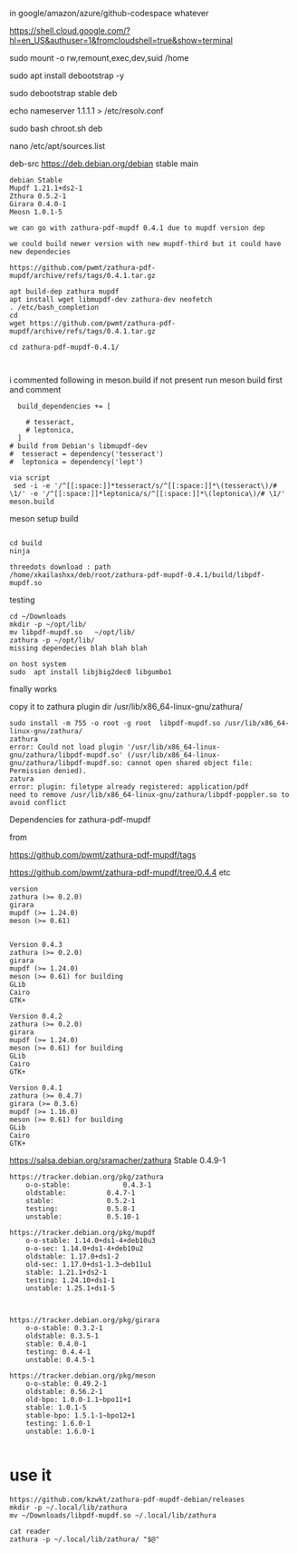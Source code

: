 in google/amazon/azure/github-codespace whatever  

https://shell.cloud.google.com/?hl=en_US&authuser=1&fromcloudshell=true&show=terminal

sudo mount -o rw,remount,exec,dev,suid  /home   

sudo apt install debootstrap -y

sudo debootstrap stable deb   

echo nameserver 1.1.1.1  > /etc/resolv.conf

sudo bash chroot.sh deb

nano /etc/apt/sources.list 

deb-src https://deb.debian.org/debian stable main




```
debian Stable 
Mupdf 1.21.1+ds2-1 	
Zthura 0.5.2-1 
Girara 0.4.0-1 
Meosn 1.0.1-5

we can go with zathura-pdf-mupdf 0.4.1 due to mupdf version dep

we could build newer version with new mupdf-third but it could have new dependecies 

https://github.com/pwmt/zathura-pdf-mupdf/archive/refs/tags/0.4.1.tar.gz

apt build-dep zathura mupdf
apt install wget libmupdf-dev zathura-dev neofetch
. /etc/bash_completion
cd
wget https://github.com/pwmt/zathura-pdf-mupdf/archive/refs/tags/0.4.1.tar.gz

cd zathura-pdf-mupdf-0.4.1/



```

i commented following in meson.build
if not present run meson build first and comment
```
  build_dependencies += [
 
    # tesseract,
    # leptonica,
  ]
# build from Debian's libmupdf-dev
#  tesseract = dependency('tesseract')
#  leptonica = dependency('lept')

via script
 sed -i -e '/^[[:space:]]*tesseract/s/^[[:space:]]*\(tesseract\)/# \1/' -e '/^[[:space:]]*leptonica/s/^[[:space:]]*\(leptonica\)/# \1/' meson.build

```


meson setup build
```
		
cd build
ninja

threedots download : path
/home/xkailashxx/deb/root/zathura-pdf-mupdf-0.4.1/build/libpdf-mupdf.so

```

testing
```
cd ~/Downloads
mkdir -p ~/opt/lib/
mv libpdf-mupdf.so   ~/opt/lib/
zathura -p ~/opt/lib/
missing dependecies blah blah blah

on host system 
sudo  apt install libjbig2dec0 libgumbo1
```

finally works



copy it to zathura plugin dir  /usr/lib/x86_64-linux-gnu/zathura/

```
sudo install -m 755 -o root -g root  libpdf-mupdf.so /usr/lib/x86_64-linux-gnu/zathura/
zathura
error: Could not load plugin '/usr/lib/x86_64-linux-gnu/zathura/libpdf-mupdf.so' (/usr/lib/x86_64-linux-gnu/zathura/libpdf-mupdf.so: cannot open shared object file: Permission denied).
zatura 
error: plugin: filetype already registered: application/pdf
need to remove /usr/lib/x86_64-linux-gnu/zathura/libpdf-poppler.so to avoid conflict 
```


Dependencies for zathura-pdf-mupdf

from

https://github.com/pwmt/zathura-pdf-mupdf/tags

https://github.com/pwmt/zathura-pdf-mupdf/tree/0.4.4 etc
```
version 
zathura (>= 0.2.0)
girara
mupdf (>= 1.24.0)
meson (>= 0.61)


Version 0.4.3
zathura (>= 0.2.0)
girara
mupdf (>= 1.24.0)
meson (>= 0.61) for building
GLib
Cairo
GTK+

Version 0.4.2
zathura (>= 0.2.0)
girara
mupdf (>= 1.24.0)
meson (>= 0.61) for building
GLib
Cairo
GTK+

Version 0.4.1       
zathura (>= 0.4.7)
girara (>= 0.3.6)
mupdf (>= 1.16.0)
meson (>= 0.61) for building
GLib
Cairo
GTK+

```
https://salsa.debian.org/sramacher/zathura
Stable 
0.4.9-1
```
https://tracker.debian.org/pkg/zathura
	o-o-stable: 	 	 	0.4.3-1 	
	oldstable: 	 	 	0.4.7-1 	
	stable: 	 	 	0.5.2-1 	
	testing: 	 	 	0.5.8-1	
	unstable: 	 	 	0.5.10-1

https://tracker.debian.org/pkg/mupdf
    o-o-stable: 1.14.0+ds1-4+deb10u3
    o-o-sec: 1.14.0+ds1-4+deb10u2
    oldstable: 1.17.0+ds1-2
    old-sec: 1.17.0+ds1-1.3~deb11u1
    stable: 1.21.1+ds2-1
    testing: 1.24.10+ds1-1
    unstable: 1.25.1+ds1-5



https://tracker.debian.org/pkg/girara
	o-o-stable: 0.3.2-1
	oldstable: 0.3.5-1
	stable: 0.4.0-1
	testing: 0.4.4-1
	unstable: 0.4.5-1

https://tracker.debian.org/pkg/meson
	o-o-stable: 0.49.2-1
	oldstable: 0.56.2-1
	old-bpo: 1.0.0-1.1~bpo11+1
	stable: 1.0.1-5
	stable-bpo: 1.5.1-1~bpo12+1
	testing: 1.6.0-1
	unstable: 1.6.0-1


```


# use it 
```
https://github.com/kzwkt/zathura-pdf-mupdf-debian/releases
mkdir -p ~/.local/lib/zathura
mv ~/Downloads/libpdf-mupdf.so ~/.local/lib/zathura

cat reader
zathura -p ~/.local/lib/zathura/ "$@"
```
